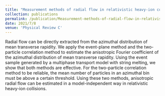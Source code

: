 ```yaml
---
title: "Measurement methods of radial flow in relativistic heavy-ion collisions"
collection: publications
permalink: /publication/Measurement-methods-of-radial-flow-in-relativistic-heavy-ion-collisions
date: 2021/7/8
venue: 'Physical Review C'
---
```

Radial flow can be directly extracted from the azimuthal distribution of mean transverse rapidity. We apply the event-plane method and the two-particle correlation method to estimate the anisotropic Fourier coefficient of the azimuthal distribution of mean transverse rapidity. Using the event sample generated by a multiphase transport model with string melting, we show that both methods are effective. For the two-particle correlation method to be reliable, the mean number of particles in an azimuthal bin must be above a certain threshold. Using these two methods, anisotropic radial flow can be estimated in a model-independent way in relativistic heavy-ion collisions.
